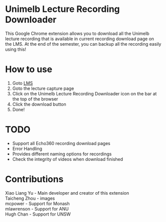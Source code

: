 Unimelb Lecture Recording Downloader
=====

This Google Chrome extension allows you to download all the Unimelb lecture recording that is available in current recording download page on the LMS.
At the end of the semester, you can backup all the recording easily using this!

How to use
=====

1. Goto [LMS](https://lms.unimelb.edu.au/login/)
2. Goto the lecture capture page
3. Click on the Unimelb Lecture Recording Downloader icon on the bar at the top of the browser
4. Click the download button
5. Done!

TODO
=====

- Support all Echo360 recording download pages
- Error Handling
- Provides different naming options for recordings
- Check the integrity of videos when download finished

Contributions
=====

Xiao Liang Yu - Main developer and creator of this extension  
Taicheng Zhou - images  
mcpower - Support for Monash  
mlawrenson - Support for ANU  
Hugh Chan - Support for UNSW  

